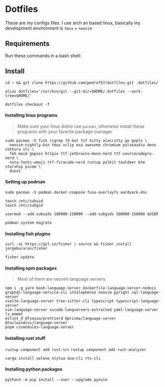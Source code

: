 # Dotfiles
These are my configs files. I use arch an based linux, basically my development environment is `tmux` + `neovim`

## Requirements
Run these commands in a bash shell:

## Install
`cd ~ && git clone https://github.com/pedro757/dotfiles.git .dotfiles/`

`alias dotfiles='/usr/bin/git --git-dir=$HOME/.dotfiles --work-tree=$HOME/'`

`dotfiles checkout -f`

#### Installing linux programs
> Make sure your linux distro use `pacman`, otherwise install these programs with your favorite package manager

```
sudo pacman -S fish rigrep fd bat fzf kitty alacritty go gopls \
  neovim-nightly-bin tmux xclip exa awesome chromium pulseaudio deno zathura vlc \
  feh maim gopass httpie ttf-jetbrains-mono-nerd ttf-sourcecodepro-nerd \
  noto-fonts-emoji ttf-firacode-nerd rustup polkit tealdeer btm starship picom \
  dunst
```

#### Setting up podman
```
sudo pacman -S podman docker-compose fuse-overlayfs aardvark-dns

touch /etc/subuid
touch /etc/subgid

usermod --add-subuids 100000-150000 --add-subgids 100000-150000 $USER

podman system migrate
```

#### Installing fish plugins
`curl -sL https://git.io/fisher | source && fisher install jorgebucaran/fisher`

`fisher update`

#### Installing npm packages
> Most of them are neovim language servers

```
npm i -g yarn bash-language-server dockerfile-language-server-nodejs
graphql-language-service-cli intelephense neovim pyright sql-language-server
svelte-language-server tree-sitter-cli typescript typescript-language-server
vim-language-server vscode-langservers-extracted yaml-language-server ls_emmet
eslint_d @fsouza/prettierd @prisma/language-server @tailwindcss/language-server
pnpm cssmodules-language-server
```

#### Installing rust stuff

`rustup component add rust-src`
`rustup component add rust-analyzer`

`cargo install selene stylua dua-cli rtx-cli`

#### Installing python packages

`python3 -m pip install --user --upgrade pynvim`
